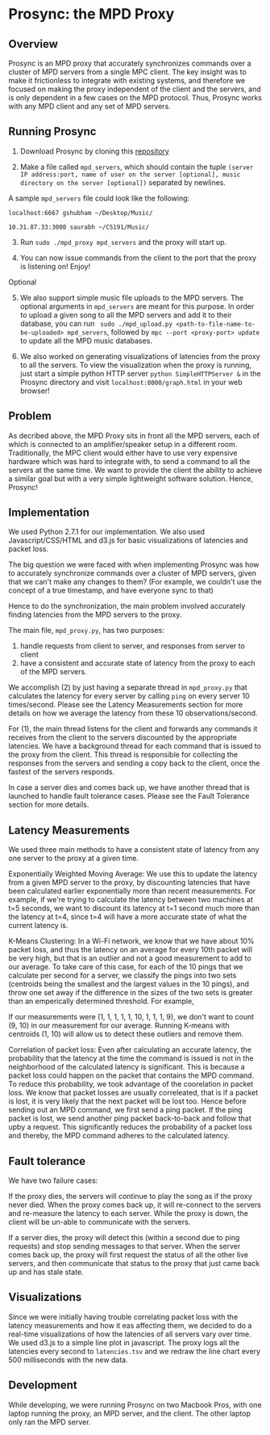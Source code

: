 Prosync: the MPD Proxy
=========

Overview
---------------
Prosync is an MPD proxy that accurately synchronizes commands over a cluster of MPD servers from a single MPC client. The key insight was to make it frictionless to integrate with existing systems, and therefore we focused on making the proxy independent of the client and the servers, and is only dependent in a few cases on the MPD protocol. Thus, Prosync works with any MPD client and any set of MPD servers.


Running Prosync
---------------
1. Download Prosync by cloning this [repository](https://github.com/gshubham/cs191)

2. Make a file called `mpd_servers`, which should contain the tuple `(server IP address:port, name of user on the server [optional], music directory on the server [optional])` separated by newlines.

A sample `mpd_servers` file could look like the following:

`
localhost:6667 gshubham ~/Desktop/Music/
`

`
10.31.87.33:3000 saurabh ~/CS191/Music/
`

3. Run `sudo ./mpd_proxy mpd_servers` and the proxy will start up.

4. You can now issue commands from the client to the port that the proxy is listening on! Enjoy!

Optional

5. We also support simple music file uploads to the MPD servers. The optional arguments in `mpd_servers` are meant for this purpose. In order to upload a given song to all the MPD servers and add it to their database, you can run ` sudo ./mpd_upload.py <path-to-file-name-to-be-uploaded> mpd_servers`, followed by `mpc --port <proxy-port> update` to update all the MPD music databases.

6. We also worked on generating visualizations of latencies from the proxy to all the servers. To view the visualization when the proxy is running, just start a simple python HTTP server `python SimpleHTTPServer &` in the Prosync directory and visit `localhost:8000/graph.html` in your web browser!  


Problem
---------------
As decribed above, the MPD Proxy sits in front all the MPD servers, each of which is connected to an amplifier/speaker setup in a different room. Traditionally, the MPC client would either have to use very expensive hardware which was hard to integrate with, to send a command to all the servers at the same time. 
We want to provide the client the ability to achieve a similar goal but with a very simple lightweight software solution. Hence, Prosync! 


Implementation
---------------
We used Python 2.7.1 for our implementation. We also used Javascript/CSS/HTML and d3.js for basic visualizations of latencies and packet loss. 

The big question we were faced with when implementing Prosync was how to accurately synchronize commands over a cluster of MPD servers, given that we can't make any changes to them? (For example, we couldn't use the concept of a true timestamp, and have everyone sync to that)

Hence to do the synchronization, the main problem involved accurately finding latencies from the MPD servers to the proxy.

The main file, `mpd_proxy.py`, has two purposes: 
1. handle requests from client to server, and responses from server to client
2. have a consistent and accurate state of latency from the proxy to each of the MPD servers.

We accomplish (2) by just having a separate thread in `mpd_proxy.py` that calculates the latency for every server by calling `ping` on every server 10 times/second. Please see the Latency Measurements section for more details on how we average the latency from these 10 observations/second.

For (1), the main thread listens for the client and forwards any commands it receives from the client to the servers discounted by the appropriate latencies. We have a background thread for each command that is issued to the proxy from the client. This thread is responsible for collecting the responses from the servers and sending a copy back to the client, once the fastest of the servers responds.

In case a server dies and comes back up, we have another thread that is launched to handle fault tolerance cases. Please see the Fault Tolerance section for more details.

Latency Measurements
-----------------------------
We used three main methods to have a consistent state of latency from any one server to the proxy at a given time.

Exponentially Weighted Moving Average: We use this to update the latency from a given MPD server to the proxy, by discounting latencies that have been calculated earlier exponentially more than recent measurements. For example, if we're trying to calculate the latency between two machines at t=5 seconds, we want to discount its latency at t=1 second much more than the latency at t=4, since t=4 will have a more accurate state of what the current latency is.

K-Means Clustering: In a Wi-Fi network, we know that we have about 10% packet loss, and thus the latency on an average for every 10th packet will be very high, but that is an outlier and not a good measurement to add to our average. To take care of this case, for each of the 10 pings that we calculate per second for a server, we classify the pings into two sets (centroids being the smallest and the largest values in the 10 pings), and throw one set away if the difference in the sizes of the two sets is greater than an emperically determined threshold. For example,

If our measurements were (1, 1, 1, 1, 1, 10, 1, 1, 1, 9), we don't want to count (9, 10) in our measurement for our average. Running K-means with centroids (1, 10) will allow us to detect these outliers and remove them.


Correlation of packet loss: Even after calculating an accurate latency, the probability that the latency at the time the command is issued is not in the neighborhood of the calculated latency is significant. This is because a packet loss could happen on the packet that contains the MPD command. To reduce this probability, we took advantage of the coorelation in packet loss. We know that packet losses are usually correleated, that is if a packet is lost, it is very likely that the next packet will be lost too. Hence before sending out an MPD command, we first send a ping packet. If the ping packet is lost, we send another ping packet back-to-back and follow that upby a request. This significantly reduces the probability of a packet loss and thereby, the MPD command adheres to the calculated latency.

Fault tolerance
---------------
We have two failure cases:

If the proxy dies, the servers will continue to play the song as if the proxy never died. When the proxy comes back up, it will re-connect to the servers and re-measure the latency to each server. While the proxy is down, the client will be un-able to communicate with the servers.

If a server dies, the proxy will detect this (within a second due to ping requests) and stop sending messages to that server. When the server comes back up, the proxy will first request the status of all the other live servers, and then communicate that status to the proxy that just came back up and has stale state.

Visualizations
--------------- 
Since we were initially having trouble correlating packet loss with the latency measurements and how it eas affecting them, we decided to do a real-time visualizations of how the latencies of all servers vary over time. We used d3.js to a simple line plot in javascript. The proxy logs all the latencies every second to `latencies.tsv` and we redraw the line chart every 500 milliseconds with the new data.


Development
--------------- 
While developing, we were running Prosync on two Macbook Pros, with one laptop running the proxy, an MPD server, and the client. The other laptop only ran the MPD server. 
